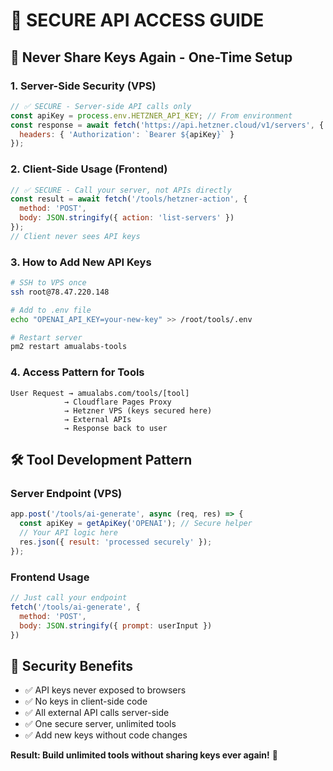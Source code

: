 # 🔐 SECURE API ACCESS GUIDE

## 🎯 **Never Share Keys Again - One-Time Setup**

### **1. Server-Side Security (VPS)**
```javascript
// ✅ SECURE - Server-side API calls only
const apiKey = process.env.HETZNER_API_KEY; // From environment
const response = await fetch('https://api.hetzner.cloud/v1/servers', {
  headers: { 'Authorization': `Bearer ${apiKey}` }
});
```

### **2. Client-Side Usage (Frontend)**
```javascript
// ✅ SECURE - Call your server, not APIs directly
const result = await fetch('/tools/hetzner-action', {
  method: 'POST',
  body: JSON.stringify({ action: 'list-servers' })
});
// Client never sees API keys
```

### **3. How to Add New API Keys**
```bash
# SSH to VPS once
ssh root@78.47.220.148

# Add to .env file
echo "OPENAI_API_KEY=your-new-key" >> /root/tools/.env

# Restart server
pm2 restart amualabs-tools
```

### **4. Access Pattern for Tools**
```
User Request → amualabs.com/tools/[tool] 
            → Cloudflare Pages Proxy 
            → Hetzner VPS (keys secured here)
            → External APIs
            → Response back to user
```

## 🛠️ **Tool Development Pattern**

### **Server Endpoint (VPS)**
```javascript
app.post('/tools/ai-generate', async (req, res) => {
  const apiKey = getApiKey('OPENAI'); // Secure helper
  // Your API logic here
  res.json({ result: 'processed securely' });
});
```

### **Frontend Usage**
```javascript
// Just call your endpoint
fetch('/tools/ai-generate', {
  method: 'POST',
  body: JSON.stringify({ prompt: userInput })
})
```

## 🔐 **Security Benefits**
- ✅ API keys never exposed to browsers
- ✅ No keys in client-side code
- ✅ All external API calls server-side
- ✅ One secure server, unlimited tools
- ✅ Add new keys without code changes

**Result: Build unlimited tools without sharing keys ever again!** 🚀
